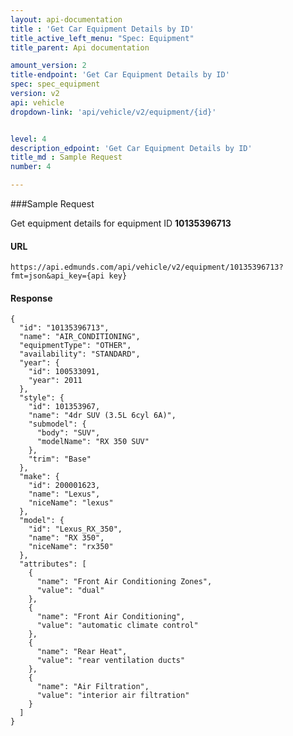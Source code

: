 ```yaml
---
layout: api-documentation
title : 'Get Car Equipment Details by ID'
title_active_left_menu: "Spec: Equipment"
title_parent: Api documentation

amount_version: 2
title-endpoint: 'Get Car Equipment Details by ID'
spec: spec_equipment
version: v2
api: vehicle
dropdown-link: 'api/vehicle/v2/equipment/{id}'


level: 4
description_edpoint: 'Get Car Equipment Details by ID'
title_md : Sample Request
number: 4

---
```


###Sample Request

Get equipment details for equipment ID **10135396713**

#### URL

	https://api.edmunds.com/api/vehicle/v2/equipment/10135396713?fmt=json&api_key={api key}
	
#### Response
	
	{
	  "id": "10135396713",
	  "name": "AIR_CONDITIONING",
	  "equipmentType": "OTHER",
	  "availability": "STANDARD",
	  "year": {
	    "id": 100533091,
	    "year": 2011
	  },
	  "style": {
	    "id": 101353967,
	    "name": "4dr SUV (3.5L 6cyl 6A)",
	    "submodel": {
	      "body": "SUV",
	      "modelName": "RX 350 SUV"
	    },
	    "trim": "Base"
	  },
	  "make": {
	    "id": 200001623,
	    "name": "Lexus",
	    "niceName": "lexus"
	  },
	  "model": {
	    "id": "Lexus_RX_350",
	    "name": "RX 350",
	    "niceName": "rx350"
	  },
	  "attributes": [
	    {
	      "name": "Front Air Conditioning Zones",
	      "value": "dual"
	    },
	    {
	      "name": "Front Air Conditioning",
	      "value": "automatic climate control"
	    },
	    {
	      "name": "Rear Heat",
	      "value": "rear ventilation ducts"
	    },
	    {
	      "name": "Air Filtration",
	      "value": "interior air filtration"
	    }
	  ]
	}